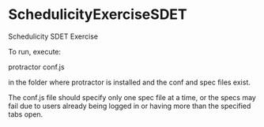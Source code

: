 # SchedulicityExerciseSDET
Schedulicity SDET Exercise

To run, execute:

protractor conf.js

in the folder where protractor is installed and the conf and spec files exist.

The conf.js file should specify only one spec file at a time, or the specs may fail due to users already being logged in or 
having more than the specified tabs open.